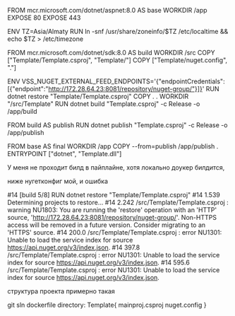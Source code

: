 FROM mcr.microsoft.com/dotnet/aspnet:8.0 AS base
WORKDIR /app
EXPOSE 80
EXPOSE 443

ENV TZ=Asia/Almaty
RUN ln -snf /usr/share/zoneinfo/$TZ /etc/localtime && echo $TZ > /etc/timezone 

FROM mcr.microsoft.com/dotnet/sdk:8.0 AS build
WORKDIR /src
COPY ["Template/Template.csproj", "Template/"]
COPY ["Template/nuget.config", "."]

ENV VSS_NUGET_EXTERNAL_FEED_ENDPOINTS='{"endpointCredentials": [{"endpoint":"http://172.28.64.23:8081/repository/nuget-group/"}]}'
RUN dotnet restore "Template/Template.csproj"
COPY . .
WORKDIR "/src/Template"
RUN dotnet build "Template.csproj" -c Release -o /app/build

FROM build AS publish
RUN dotnet publish "Template.csproj" -c Release -o /app/publish

FROM base AS final
WORKDIR /app
COPY --from=publish /app/publish .
ENTRYPOINT ["dotnet", "Template.dll"]


У меня не проходит билд в пайплайне, хотя локально доукер билдится, 

ниже нугетконфиг мой, и ошибка

<?xml version="1.0" encoding="utf-8"?>
<configuration>
	<packageSources>
		<add key="customfeed" value="http://172.28.64.23:8081/repository/nuget-group/" />
	</packageSources>
</configuration>

#14 [build 5/8] RUN dotnet restore "Template/Template.csproj"
#14 1.539   Determining projects to restore...
#14 2.242 /src/Template/Template.csproj : warning NU1803: You are running the 'restore' operation with an 'HTTP' source, 'http://172.28.64.23:8081/repository/nuget-group/'. Non-HTTPS access will be removed in a future version. Consider migrating to an 'HTTPS' source.
#14 200.0 /src/Template/Template.csproj : error NU1301: Unable to load the service index for source https://api.nuget.org/v3/index.json.
#14 397.8 /src/Template/Template.csproj : error NU1301: Unable to load the service index for source https://api.nuget.org/v3/index.json.
#14 595.6 /src/Template/Template.csproj : error NU1301: Unable to load the service index for source https://api.nuget.org/v3/index.json.



структура проекта примерно такая 


git
sln
dockerfile
directory: Template{
  mainproj.csproj
  nuget.config
}

